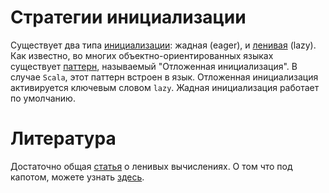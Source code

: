 Стратегии инициализации
=======================
Существует два типа [инициализации][0]: жадная (eager), и
[ленивая][1] (lazy).
Как известно, во многих объектно-ориентированных языках существует
[паттерн][2], называемый "Отложенная инициализация". В случае `Scala`,
этот паттерн встроен в язык. Отложенная инициализация активируется
ключевым словом `lazy`. Жадная инициализация работает по умолчанию.


Литература
==========
Достаточно общая [статья][3] о ленивых вычислениях.
О том что под капотом, можете узнать [здесь][4].

[0]: https://en.wikipedia.org/wiki/Initialization_(programming)
[1]: https://en.wikipedia.org/wiki/Lazy_initialization
[2]: http://www.martinfowler.com/bliki/LazyInitialization.html

[3]: http://matt.might.net/articles/implementing-laziness/
[4]: https://blog.codecentric.de/en/2016/02/lazy-vals-scala-look-hood/

